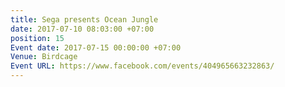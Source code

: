 ```yaml
---
title: Sega presents Ocean Jungle
date: 2017-07-10 08:03:00 +07:00
position: 15
Event date: 2017-07-15 00:00:00 +07:00
Venue: Birdcage
Event URL: https://www.facebook.com/events/404965663232863/
---
```


